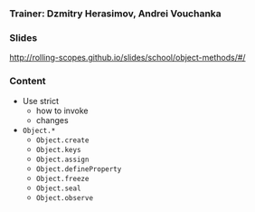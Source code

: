 ### Trainer: Dzmitry Herasimov, Andrei Vouchanka

### Slides
http://rolling-scopes.github.io/slides/school/object-methods/#/

### Content
* Use strict
  * how to invoke
  * changes
* `Object.*`
  * `Object.create`
  * `Object.keys`
  * `Object.assign`
  * `Object.defineProperty`
  * `Object.freeze`
  * `Object.seal`
  * `Object.observe`
